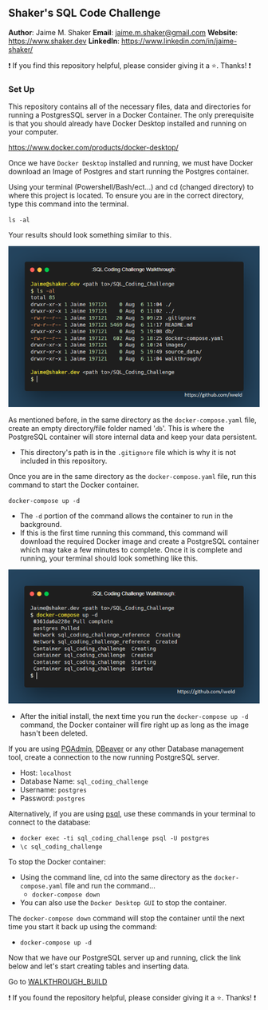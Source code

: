 ## Shaker's SQL Code Challenge

**Author**: Jaime M. Shaker
**Email**: jaime.m.shaker@gmail.com
**Website**: https://www.shaker.dev
**LinkedIn**: https://www.linkedin.com/in/jaime-shaker/ 

:exclamation: If you find this repository helpful, please consider giving it a :star:. Thanks! :exclamation:

### Set Up

This repository contains all of the necessary files, data and directories for running a PostgresSQL server in a Docker Container.  The only prerequisite is that you should already have Docker Desktop installed and running on your computer.

 https://www.docker.com/products/docker-desktop/

 Once we have `Docker Desktop` installed and running, we must have Docker download an Image of Postgres and start running the Postgres container.

 Using your terminal (Powershell/Bash/ect...) and cd (changed directory) to where this project is located.  To ensure you are in the correct directory, type this command into the terminal.

 `ls -al`

 Your results should look something similar to this.

 ![alt text](../images/terminal_1.PNG)

 As mentioned before, in the same directory as the `docker-compose.yaml` file, create an empty directory/file folder named '`db`'. This is where the PostgreSQL container will store internal data and keep your data persistent.
 * This directory's path is in the `.gitignore` file which is why it is not included in this repository.

 Once you are in the same directory as the `docker-compose.yaml` file, run this command to start the Docker container.

 `docker-compose up -d`

* The `-d` portion of the command allows the container to run in the background.
 * If this is the first time running this command, this command will download the required Docker image and create a PostgreSQL container which may take a few minutes to complete.  Once it is complete and running, your terminal should look something like this.

  ![alt text](../images/terminal_2.PNG)

 * After the initial install, the next time you run the   `docker-compose up -d` command, the Docker container will fire right up as long as the image hasn't been deleted.

If you are using [PGAdmin](https://www.pgadmin.org/), [DBeaver](https://dbeaver.io/) or any other Database management tool, create a connection to the now running PostgreSQL server.
* Host: `localhost`
* Database Name: `sql_coding_challenge`
* Username: `postgres`
* Password: `postgres`

Alternatively, if you are using [psql](https://gist.github.com/Kartones/dd3ff5ec5ea238d4c546), use these commands in your terminal to connect to the database:
* `docker exec -ti sql_coding_challenge psql -U postgres`
* `\c sql_coding_challenge`

To stop the Docker container:
* Using the command line, cd into the same directory as the `docker-compose.yaml` file and run the command...
	* `docker-compose down`
* You can also use the `Docker Desktop GUI` to stop the container.

The `docker-compose down` command will stop the container until the next time you start it back up using the command: 
*  `docker-compose up -d`
 
Now that we have our PostgreSQL server up and running, click the link below and let's start creating tables and inserting data.

 Go to [WALKTHROUGH_BUILD](WALKTHROUGH_BUILD.md)

:exclamation: If you found the repository helpful, please consider giving it a :star:. Thanks! :exclamation:



